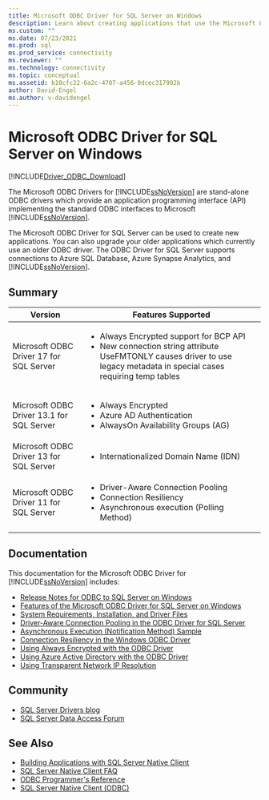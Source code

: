 ```yaml
---
title: Microsoft ODBC Driver for SQL Server on Windows
description: Learn about creating applications that use the Microsoft ODBC Driver for SQL Server on Windows.
ms.custom: ""
ms.date: 07/23/2021
ms.prod: sql
ms.prod_service: connectivity
ms.reviewer: ""
ms.technology: connectivity
ms.topic: conceptual
ms.assetid: b10cfc22-6a2c-4707-a456-0dcec317982b
author: David-Engel
ms.author: v-davidengel
---
```

# Microsoft ODBC Driver for SQL Server on Windows

[!INCLUDE[Driver_ODBC_Download](../../../includes/driver_odbc_download.md)]

The Microsoft ODBC Drivers for [!INCLUDE[ssNoVersion](../../../includes/ssnoversion-md.md)] are stand-alone ODBC drivers which provide an application programming interface (API) implementing the standard ODBC interfaces to Microsoft [!INCLUDE[ssNoVersion](../../../includes/ssnoversion-md.md)].

The Microsoft ODBC Driver for SQL Server can be used to create new applications. You can also upgrade your older applications which currently use an older ODBC driver. The ODBC Driver for SQL Server supports connections to Azure SQL Database, Azure Synapse Analytics, and [!INCLUDE[ssNoVersion](../../../includes/ssnoversion-md.md)].

## Summary

| Version       | Features Supported      |
| ------------- |---------------|
| Microsoft ODBC Driver 17 for SQL Server | <ul><li>Always Encrypted support for BCP API</li><li>New connection string attribute UseFMTONLY causes driver to use legacy metadata in special cases requiring temp tables</li>
| Microsoft ODBC Driver 13.1 for SQL Server     | <ul><li>Always Encrypted</li><li>Azure AD Authentication</li><li>AlwaysOn Availability Groups (AG)</li></ul>   |
| Microsoft ODBC Driver 13 for SQL Server      | <ul><li>Internationalized Domain Name (IDN)</li></ul> |
| Microsoft ODBC Driver 11 for SQL Server | <ul><li>Driver-Aware Connection Pooling</li><li>Connection Resiliency</li><li>Asynchronous execution (Polling Method)</li></ul> |

## Documentation

This documentation for the Microsoft ODBC Driver for [!INCLUDE[ssNoVersion](../../../includes/ssnoversion-md.md)] includes:

- [Release Notes for ODBC to SQL Server on Windows](release-notes-odbc-sql-server-windows.md)
- [Features of the Microsoft ODBC Driver for SQL Server on Windows](features-of-the-microsoft-odbc-driver-for-sql-server-on-windows.md)
- [System Requirements, Installation, and Driver Files](system-requirements-installation-and-driver-files.md)
- [Driver-Aware Connection Pooling in the ODBC Driver for SQL Server](driver-aware-connection-pooling-in-the-odbc-driver-for-sql-server.md)
- [Asynchronous Execution &#40;Notification Method&#41; Sample](asynchronous-execution-notification-method-sample.md)
- [Connection Resiliency in the Windows ODBC Driver](../connection-resiliency.md)
- [Using Always Encrypted with the ODBC Driver](../using-always-encrypted-with-the-odbc-driver.md)
- [Using Azure Active Directory with the ODBC Driver](../using-azure-active-directory.md)
- [Using Transparent Network IP Resolution](../using-transparent-network-ip-resolution.md)

## Community

- [SQL Server Drivers blog](https://techcommunity.microsoft.com/t5/sql-server/bg-p/SQLServer/label-name/SQLServerDrivers)
- [SQL Server Data Access Forum](https://social.technet.microsoft.com/Forums/en/sqldataaccess/threads)

## See Also

- [Building Applications with SQL Server Native Client](../../../relational-databases/native-client/applications/building-applications-with-sql-server-native-client.md)
- [SQL Server Native Client FAQ](/previous-versions/aa937707(v=msdn.10))
- [ODBC Programmer's Reference](../../../odbc/reference/odbc-programmer-s-reference.md)
- [SQL Server Native Client (ODBC)](../../../relational-databases/native-client/odbc/sql-server-native-client-odbc.md)
